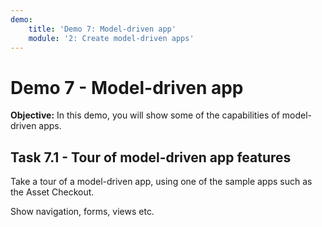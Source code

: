 ```yaml
---
demo:
    title: 'Demo 7: Model-driven app'
    module: '2: Create model-driven apps'
---
```


# Demo 7 - Model-driven app

**Objective:** In this demo, you will show some of the capabilities of model-driven apps.

## Task 7.1 - Tour of model-driven app features

Take a tour of a model-driven app, using one of the sample apps such as the Asset Checkout.

Show navigation, forms, views etc.
